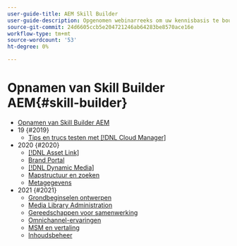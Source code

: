 ```yaml
---
user-guide-title: AEM Skill Builder
user-guide-description: Opgenomen webinarreeks om uw kennisbasis te bouwen en uw investering in Adobe te maximaliseren [!DNL Experience Manager].
source-git-commit: 24d6605ccb5e204721246ab64283be8570ace16e
workflow-type: tm+mt
source-wordcount: '53'
ht-degree: 0%

---
```



# Opnamen van Skill Builder AEM{#skill-builder}

* [Opnamen van Skill Builder AEM](overview.md)
* 19 {#2019}
   * [Tips en trucs testen met [!DNL Cloud Manager]](./2019/cloud-manager-testing.md)
* 2020 {#2020}
   * [[!DNL Asset Link]](./2020/asset-link.md)
   * [Brand Portal](./2020/brand-portal.md)
   * [[!DNL Dynamic Media]](./2020/dynamic-media.md)
   * [Mapstructuur en zoeken](./2020/folder-structure-search.md)
   * [Metagegevens](./2020/metadata.md)
* 2021 {#2021}
   * [Grondbeginselen ontwerpen](./2021/authoring-fundamentals.md)
   * [Media Library Administration](./2021/media-library-administration.md)
   * [Gereedschappen voor samenwerking](./2021/collaboration-tools.md)
   * [Omnichannel-ervaringen](./2021/omnichannel-experiences.md)
   * [MSM en vertaling](./2021/multi-site-management-web-translation.md)
   * [Inhoudsbeheer](./2021/traditional-headless-content-management.md)

<!--

Articles must be added to this TOC file in order to render.

Use this list format to specify links to articles and section headings that expand and collapse in the left rail of the user guide.

An article link CANNOT be used as a section heading.
-->
